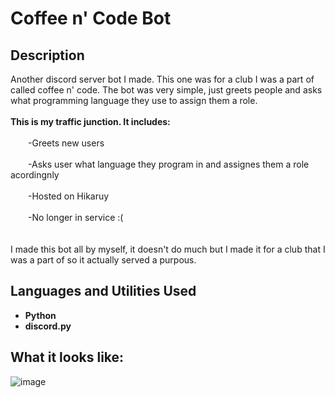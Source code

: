 <h1>Coffee n' Code Bot</h1>

<h2>Description</h2>
Another discord server bot I made. This one was for a club I was a part of called coffee n' code. The bot was very simple, just greets people and asks what programming language they use to assign them a role.<br />
<br />
<b>This is my traffic junction. It includes:</b><br /><br />
  &emsp;&emsp;-Greets new users<br /><br />
  &emsp;&emsp;-Asks user what language they program in and assignes them a role acordingnly<br /><br />
  &emsp;&emsp;-Hosted on Hikaruy<br /><br />
  &emsp;&emsp;-No longer in service :(<br /><br />
<br />
I made this bot all by myself, it doesn't do much but I made it for a club that I was a part of so it actually served a purpous.<br />

<h2>Languages and Utilities Used</h2>

- <b>Python</b> 
- <b>discord.py</b>

<h2>What it looks like:</h2>

![image](https://github.com/ManavToor/CoffeenCodeBot/assets/68403400/4911ef74-20a7-4f7f-9f6d-f8cf8eaf0c66)



<!--
 ```diff
- text in red
+ text in green
! text in orange
# text in gray
@@ text in purple (and bold)@@
```
--!>
